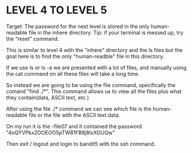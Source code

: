 # LEVEL 4 TO LEVEL 5

Target: The password for the next level is stored in the only human-readable file in the inhere directory. Tip: if your terminal is messed up, try the “reset” command.<br>

This is similar to level 4 with the "inhere" directory and the ls files but the goal here is to find the only "human-readble" file in this directory.<br>

If we use ls or ls -a we are presented with a lot of files, and manually using the cat command on all these files will take a long time.<br>

So instead we are going to be using the file command, specifically the comand "find ./*". This command allows us to view all the files plus what they contain(data, ASCII text, etc.)<br>

After using the file ./* command we can see which file is the human-readable file or the file with the ASCII text data.<br>

On my run it is the -file07 and it contained the password "4oQYVPkxZOOEOO5pTW81FB8j8lxXGUQw"<br>

Then exit / logout and login to bandit5 with the ssh command.

